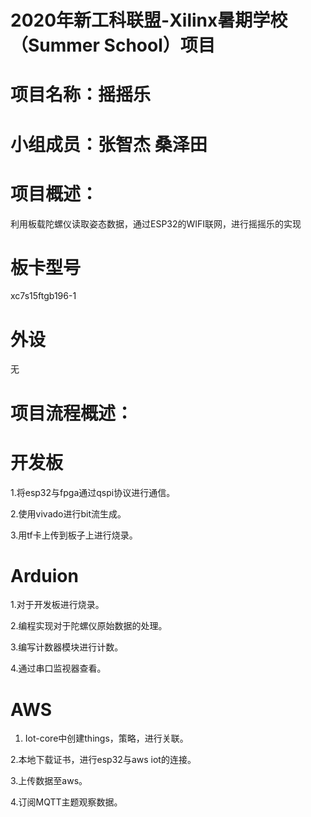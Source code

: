 # 2020年新工科联盟-Xilinx暑期学校（Summer School）项目
# 项目名称：摇摇乐
# 小组成员：张智杰 桑泽田
# 项目概述：
利用板载陀螺仪读取姿态数据，通过ESP32的WIFI联网，进行摇摇乐的实现
# 板卡型号
xc7s15ftgb196-1
# 外设
无
# 项目流程概述：
# 开发板
1.将esp32与fpga通过qspi协议进行通信。  

2.使用vivado进行bit流生成。

3.用tf卡上传到板子上进行烧录。
# Arduion
1.对于开发板进行烧录。

2.编程实现对于陀螺仪原始数据的处理。

3.编写计数器模块进行计数。

4.通过串口监视器查看。
# AWS
1. Iot-core中创建things，策略，进行关联。

2.本地下载证书，进行esp32与aws iot的连接。

3.上传数据至aws。

4.订阅MQTT主题观察数据。
